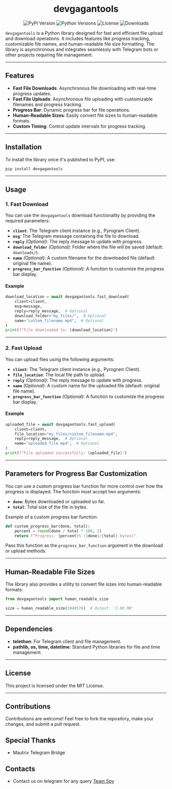 <div align="center">
  <h1>devgagantools</h1>
  
  <p>
    <img src="https://img.shields.io/pypi/v/devgagantools?color=blue&style=flat-square" alt="PyPI Version">
    <img src="https://img.shields.io/pypi/pyversions/devgagantools?style=flat-square" alt="Python Versions">
    <img src="https://img.shields.io/github/license/devgaganin/devgagantools?style=flat-square" alt="License">
    <img src="https://img.shields.io/pypi/dm/devgagantools?style=flat-square&color=brightgreen" alt="Downloads">
  </p>

</div>

`devgagantools` is a Python library designed for fast and efficient file upload and download operations. It includes features like progress tracking, customizable file names, and human-readable file size formatting. The library is asynchronous and integrates seamlessly with Telegram bots or other projects requiring file management.

---

## Features

- **Fast File Downloads**: Asynchronous file downloading with real-time progress updates.
- **Fast File Uploads**: Asynchronous file uploading with customizable filenames and progress tracking.
- **Progress Bar**: Dynamic progress bar for file operations.
- **Human-Readable Sizes**: Easily convert file sizes to human-readable formats.
- **Custom Timing**: Control update intervals for progress tracking.

---

## Installation

To install the library once it's published to PyPI, use:

```bash
pip install devgagantools
```

---

## Usage

### 1. Fast Download

You can use the `devgagantools` download functionality by providing the required parameters:

- **`client`**: The Telegram client instance (e.g., Pyrogram Client).  
- **`msg`**: The Telegram message containing the file to download.  
- **`reply`** *(Optional)*: The reply message to update with progress.  
- **`download_folder`** *(Optional)*: Folder where the file will be saved (default: `downloads/`).  
- **`name`** *(Optional)*: A custom filename for the downloaded file (default: original file name).  
- **`progress_bar_function`** *(Optional)*: A function to customize the progress bar display.

#### Example

```python
download_location = await devgagantools.fast_download(
    client=client,
    msg=message,
    reply=reply_message,  # Optional
    download_folder="my_files/",  # Optional
    name="custom_filename.mp4",  # Optional
)
print(f"File downloaded to: {download_location}")
```

---

### 2. Fast Upload

You can upload files using the following arguments:

- **`client`**: The Telegram client instance (e.g., Pyrogram Client).  
- **`file_location`**: The local file path to upload.  
- **`reply`** *(Optional)*: The reply message to update with progress.  
- **`name`** *(Optional)*: A custom name for the uploaded file (default: original file name).  
- **`progress_bar_function`** *(Optional)*: A function to customize the progress bar display.

#### Example

```python
uploaded_file = await devgagantools.fast_upload(
    client=client,
    file_location="my_files/custom_filename.mp4",
    reply=reply_message,  # Optional
    name="uploaded_file.mp4",  # Optional
)
print(f"File uploaded successfully: {uploaded_file}")
```

---

## Parameters for Progress Bar Customization

You can use a custom progress bar function for more control over how the progress is displayed. The function must accept two arguments:

- **`done`**: Bytes downloaded or uploaded so far.  
- **`total`**: Total size of the file in bytes.  

Example of a custom progress bar function:

```python
def custom_progress_bar(done, total):
    percent = round(done / total * 100, 2)
    return f"Progress: {percent}% ({done}/{total} bytes)"
```

Pass this function as the `progress_bar_function` argument in the download or upload methods.

---

## Human-Readable File Sizes

The library also provides a utility to convert file sizes into human-readable formats:

```python
from devgagantools import human_readable_size

size = human_readable_size(1048576)  # Output: '1.00 MB'
```

---

## Dependencies

- **telethon**: For Telegram client and file management.  
- **pathlib, os, time, datetime**: Standard Python libraries for file and time management.

---

## License

This project is licensed under the MIT License.

---

## Contributions

Contributions are welcome! Feel free to fork the repository, make your changes, and submit a pull request.

## Special Thanks
- Mautrix Telegram Bridge


## Contacts
- Contact us on telegram for any query [Team Spy](https://team_spy_pro)
